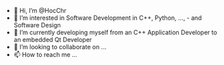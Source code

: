 - 👋 Hi, I’m @HocChr
- 👀 I’m interested in Software Development in C++, Python, ..., - and Software Design
- 🌱 I’m currently developing myself from an C++ Application Developer to an embedded Qt Developer
- 💞️ I’m looking to collaborate on ...
- 📫 How to reach me ...

<!---
HocChr/HocChr is a ✨ special ✨ repository because its `README.md` (this file) appears on your GitHub profile.
You can click the Preview link to take a look at your changes.
--->
